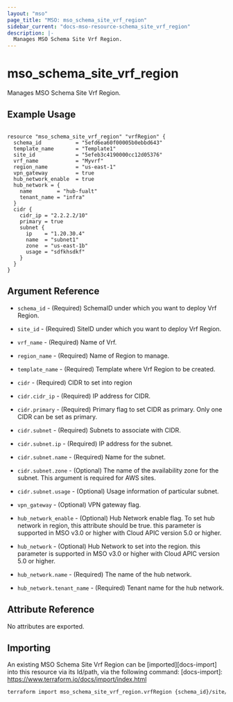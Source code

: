 ```yaml
---
layout: "mso"
page_title: "MSO: mso_schema_site_vrf_region"
sidebar_current: "docs-mso-resource-schema_site_vrf_region"
description: |-
  Manages MSO Schema Site Vrf Region.
---
```


# mso_schema_site_vrf_region #

Manages MSO Schema Site Vrf Region.

## Example Usage ##

```hcl

resource "mso_schema_site_vrf_region" "vrfRegion" {
  schema_id           = "5efd6ea60f00005b0ebbd643"
  template_name       = "Template1"
  site_id             = "5efeb3c4190000cc12d05376"
  vrf_name            = "Myvrf"
  region_name         = "us-east-1"
  vpn_gateway         = true
  hub_network_enable  = true
  hub_network = {
    name        = "hub-fualt"
    tenant_name = "infra"
  }
  cidr {
    cidr_ip = "2.2.2.2/10"
    primary = true
    subnet {
      ip    = "1.20.30.4"
      name  = "subnet1"
      zone  = "us-east-1b"
      usage = "sdfkhsdkf"
    }
  }
}

```

## Argument Reference ##

* `schema_id` - (Required) SchemaID under which you want to deploy Vrf Region.
* `site_id` - (Required) SiteID under which you want to deploy Vrf Region.
* `vrf_name` - (Required) Name of Vrf.
* `region_name` - (Required) Name of Region to manage.
* `template_name` - (Required) Template where Vrf Region to be created.

* `cidr` - (Required) CIDR to set into region
* `cidr.cidr_ip` - (Required) IP address for CIDR.
* `cidr.primary` - (Required) Primary flag to set CIDR as primary. Only one CIDR can be set as primary.

* `cidr.subnet` - (Required) Subnets to associate with CIDR.
* `cidr.subnet.ip` - (Required) IP address for the subnet.
* `cidr.subnet.name` - (Required) Name for the subnet.
* `cidr.subnet.zone` - (Optional) The name of the availability zone for the subnet. This argument is required for AWS sites.
* `cidr.subnet.usage` - (Optional) Usage information of particular subnet.

* `vpn_gateway` - (Optional) VPN gateway flag.
* `hub_network_enable` - (Optional) Hub Network enable flag. To set hub network in region, this attribute should be true. this parameter is supported in MSO v3.0 or higher with Cloud APIC version 5.0 or higher.

* `hub_network` - (Optional) Hub Network to set into the region. this parameter is supported in MSO v3.0 or higher with Cloud APIC version 5.0 or higher.
* `hub_network.name` - (Required) The name of the hub network.
* `hub_network.tenant_name` - (Required) Tenant name for the hub network.

## Attribute Reference ##

No attributes are exported.

## Importing ##

An existing MSO Schema Site Vrf Region can be [imported][docs-import] into this resource via its Id/path, via the following command: [docs-import]: <https://www.terraform.io/docs/import/index.html>

```bash
terraform import mso_schema_site_vrf_region.vrfRegion {schema_id}/site/{site_id}/vrf/{vrf_name}/region/{region_name}
```
